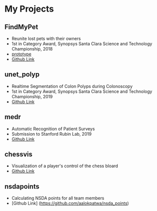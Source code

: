 # My Projects
## FindMyPet 
- Reunite lost pets with their owners
- 1st in Category Award, Synopsys Santa Clara Science and Technology Championship, 2018
- [prototype](https://findourpets.com)
- [Github Link](https://github.com/aalokpatwa/findmypet)
## unet_polyp
- Realtime Segmentation of Colon Polyps during Colonoscopy
- 1st in Category Award, Synopsys Santa Clara Science and Technology Championship, 2019
- [Github Link](https://github.com/aalokpatwa/unet_polyp)

## medr
- Automatic Recognition of Patient Surveys
- Submission to Stanford Rubin Lab, 2019
- [Github Link](https://github.com/aalokpatwa/medr)
## chessvis
- Visualization of a player's control of the chess bloard
- [Github Link](https://github.com/aalokpatwa/chessvis)

## nsdapoints
- Calculating NSDA points for all team members
- [Github Link] (https://github.com/aalokpatwa/nsda_points)
